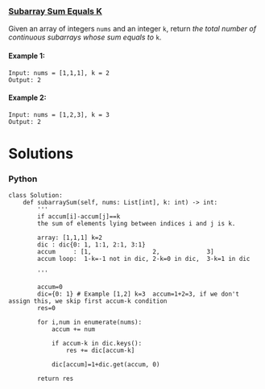 ### [Subarray Sum Equals K](https://leetcode.com/problems/subarray-sum-equals-k/) <br>

Given an array of integers `nums` and an integer `k`, return *the total number of continuous subarrays whose sum equals to* `k`.

 



#### Example 1:

```
Input: nums = [1,1,1], k = 2
Output: 2

```

#### Example 2:

```
Input: nums = [1,2,3], k = 3
Output: 2

```

# Solutions

### Python
```
class Solution:
    def subarraySum(self, nums: List[int], k: int) -> int:
        '''
        if accum[i]-accum[j]==k 
        the sum of elements lying between indices i and j is k.
        
        array: [1,1,1] k=2
        dic : dic{0: 1, 1:1, 2:1, 3:1}
        accum     : [1,                 2,             3]
        accum loop:  1-k=-1 not in dic, 2-k=0 in dic,  3-k=1 in dic
        
        '''
        
        accum=0
        dic={0: 1} # Example [1,2] k=3  accum=1+2=3, if we don't assign this, we skip first accum-k condition
        res=0
        
        for i,num in enumerate(nums):
            accum += num
            
            if accum-k in dic.keys():
                res += dic[accum-k]
                
            dic[accum]=1+dic.get(accum, 0)
            
        return res

```
